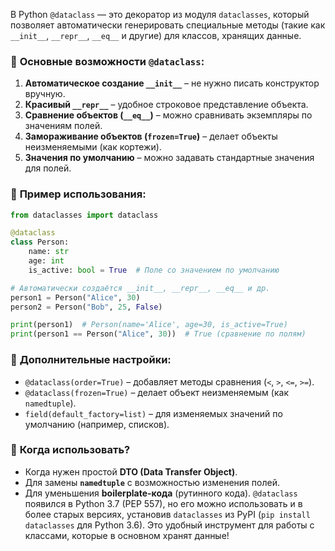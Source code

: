 В Python `@dataclass` — это декоратор из модуля `dataclasses`, который позволяет автоматически генерировать специальные методы (такие как `__init__`, `__repr__`, `__eq__` и другие) для классов, хранящих данные.

### 🔹 **Основные возможности `@dataclass`:**

1. **Автоматическое создание `__init__`** – не нужно писать конструктор вручную.
2. **Красивый `__repr__`** – удобное строковое представление объекта.
3. **Сравнение объектов (`__eq__`)** – можно сравнивать экземпляры по значениям полей.
4. **Замораживание объектов (`frozen=True`)** – делает объекты неизменяемыми (как кортежи).
5. **Значения по умолчанию** – можно задавать стандартные значения для полей.

### 🔹 **Пример использования:**

```python
from dataclasses import dataclass

@dataclass
class Person:
    name: str
    age: int
    is_active: bool = True  # Поле со значением по умолчанию

# Автоматически создаётся __init__, __repr__, __eq__ и др.
person1 = Person("Alice", 30)
person2 = Person("Bob", 25, False)

print(person1)  # Person(name='Alice', age=30, is_active=True)
print(person1 == Person("Alice", 30))  # True (сравнение по полям)
```

### 🔹 **Дополнительные настройки:**

- `@dataclass(order=True)` – добавляет методы сравнения (`<`, `>`, `<=`, `>=`).
- `@dataclass(frozen=True)` – делает объект неизменяемым (как `namedtuple`).
- `field(default_factory=list)` – для изменяемых значений по умолчанию (например, списков).

### 🔹 **Когда использовать?**

- Когда нужен простой **DTO (Data Transfer Object)**.
- Для замены **`namedtuple`** с возможностью изменения полей.
- Для уменьшения **boilerplate-кода** (рутинного кода).
  `@dataclass` появился в Python 3.7 (PEP 557), но его можно использовать и в более старых версиях, установив `dataclasses` из PyPI (`pip install dataclasses` для Python 3.6).
  Это удобный инструмент для работы с классами, которые в основном хранят данные!

